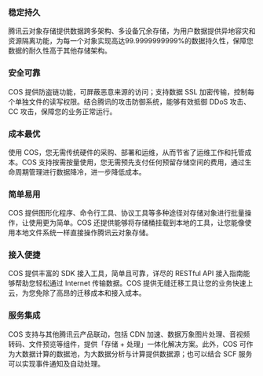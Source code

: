 ### 稳定持久

腾讯云对象存储提供数据跨多架构、多设备冗余存储，为用户数据提供异地容灾和资源隔离功能，为每一个对象实现高达99.9999999999%的数据持久性，保障您数据的耐久性高于其他存储架构。

### 安全可靠

COS 提供防盗链功能，可屏蔽恶意来源的访问；支持数据 SSL 加密传输，控制每个单独文件的读写权限。结合腾讯的攻击防御系统，能够有效抵御 DDoS 攻击、CC 攻击，保障您的业务正常运行。 

### 成本最优

使用 COS，您无需传统硬件的采购、部署和运维，从而节省了运维工作和托管成本。COS 支持按需按量使用，您无需预先支付任何预留存储空间的费用，通过生命周期管理进行数据降冷，进一步降低成本。

### 简单易用

COS  提供图形化程序、命令行工具、协议工具等多种途径对存储对象进行批量操作，让使用更为简单。COS 还提供能够将存储桶挂载到本地的工具，让您能像使用本地文件系统一样直接操作腾讯云对象存储。

### 接入便捷

COS 提供丰富的 SDK 接入工具，简单且可靠，详尽的 RESTful API 接入指南能够帮助您轻松通过 Internet 传输数据。COS 提供无缝迁移工具让您的业务快速上云，为您免除了高昂的迁移成本和接入成本。

### 服务集成

COS 支持与其他腾讯云产品联动，包括 CDN 加速、数据万象图片处理、音视频转码、文件预览等组件，提供「存储 + 处理」一体化解决方案。此外，COS 可作为大数据计算的数据池，为大数据分析与计算提供数据源；也可以结合 SCF 服务可以实现事件通知及自动处理。 


